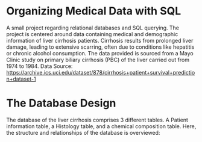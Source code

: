 # Organizing Medical Data with SQL
A small project regarding relational databases and SQL querying.
The project is centered around data containing medical and demographic information of liver cirrhosis patients. Cirrhosis results from prolonged liver damage, leading to extensive scarring, often due to conditions like hepatitis or chronic alcohol consumption. The data provided is sourced from a Mayo Clinic study on primary biliary cirrhosis (PBC) of the liver carried out from 1974 to 1984.
Data Source: https://archive.ics.uci.edu/dataset/878/cirrhosis+patient+survival+prediction+dataset-1

# The Database Design
The database of the liver cirrhosis comprises 3 different tables. A Patient information table, a Histology table, and a chemical composition table.
Here, the structure and relationships of the database is overviewed:

